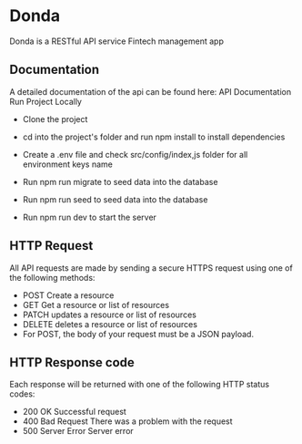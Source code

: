 
# Donda
Donda is a RESTful API service Fintech management app

## Documentation

A detailed documentation of the api can be found here: API Documentation Run Project Locally

- Clone the project

- cd into the project's folder and run npm install to install dependencies

- Create a .env file and check src/config/index,js folder for all environment keys name

- Run npm run migrate to seed data into the database

- Run npm run seed to seed data into the database

- Run npm run dev to start the server


## HTTP Request
All API requests are made by sending a secure HTTPS request using one of the following methods:

- POST Create a resource
- GET Get a resource or list of resources
- PATCH updates a resource or list of resources
- DELETE deletes a resource or list of resources
- For POST, the body of your request must be a JSON payload.

## HTTP Response code
Each response will be returned with one of the following HTTP status codes:

- 200 OK Successful request
- 400 Bad Request There was a problem with the request
- 500 Server Error Server error
